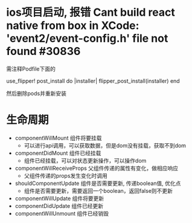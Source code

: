 # ios项目启动, 报错 Cant build react native from box in XCode: 'event2/event-config.h' file not found #30836

需注释Podfile下面的

use_flipper!
post_install do |installer|
flipper_post_install(installer)
end

然后删除pods并重新安装


# 生命周期

+ componentWillMount 组件将要挂载
    - 可以进行api调用，可以获取数据，但是dom没有挂载，获取不到dom
+ componentDidMount 组件已经挂载
    - 组件已经挂载，可以对状态更新操作，可以操作dom
+ componentWillReceiveProps 父组件传递的属性有变化，做相应响应
    - 父组件传递的props发生变化时调用
+ shouldComponentUpdate 组件是否需要更新, 传递boolean值, 优化点
    - 组件是否需要更新，需要返回一个boolean，返回false则不更新
+ componentWillUpdate 组件将要更新
+ componentDidUpdate 组件已经更新
+ componentWillUnmount 组件已经销毁
